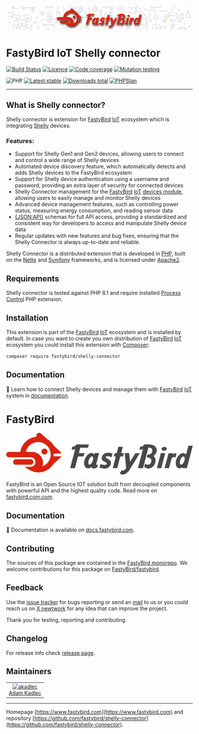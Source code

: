 <p align="center">
	<img src="https://github.com/fastybird/.github/blob/main/assets/repo_title.png?raw=true" alt="FastyBird"/>
</p>

# FastyBird IoT Shelly connector

[![Build Status](https://img.shields.io/github/actions/workflow/status/FastyBird/shelly-connector/ci.yaml?style=flat-square)](https://github.com/FastyBird/shelly-connector/actions)
[![Licence](https://img.shields.io/github/license/FastyBird/shelly-connector?style=flat-square)](https://github.com/FastyBird/shelly-connector/blob/main/LICENSE.md)
[![Code coverage](https://img.shields.io/coverallsCoverage/github/FastyBird/shelly-connector?style=flat-square)](https://coveralls.io/r/FastyBird/shelly-connector)
[![Mutation testing](https://img.shields.io/endpoint?style=flat-square&url=https%3A%2F%2Fbadge-api.stryker-mutator.io%2Fgithub.com%2FFastyBird%2Fshelly-connector%2Fmain)](https://dashboard.stryker-mutator.io/reports/github.com/FastyBird/shelly-connector/main)

![PHP](https://badgen.net/packagist/php/FastyBird/shelly-connector?cache=300&style=flat-square)
[![Latest stable](https://badgen.net/packagist/v/FastyBird/shelly-connector/latest?cache=300&style=flat-square)](https://packagist.org/packages/FastyBird/shelly-connector)
[![Downloads total](https://badgen.net/packagist/dt/FastyBird/shelly-connector?cache=300&style=flat-square)](https://packagist.org/packages/FastyBird/shelly-connector)
[![PHPStan](https://img.shields.io/badge/PHPStan-enabled-brightgreen.svg?style=flat-square)](https://github.com/phpstan/phpstan)

***

## What is Shelly connector?

Shelly connector is extension for [FastyBird](https://www.fastybird.com) [IoT](https://en.wikipedia.org/wiki/Internet_of_things) ecosystem
which is integrating [Shelly](https://shelly.cloud) devices.

### Features:

- Support for Shelly Gen1 and Gen2 devices, allowing users to connect and control a wide range of Shelly devices
- Automated device discovery feature, which automatically detects and adds Shelly devices to the FastyBird ecosystem
- Support for Shelly device authentication using a username and password, providing an extra layer of security for connected devices
- Shelly Connector management for the [FastyBird](https://www.fastybird.com) [IoT](https://en.wikipedia.org/wiki/Internet_of_things) [devices module](https://github.com/FastyBird/devices-module), allowing users to easily manage and monitor Shelly devices
- Advanced device management features, such as controlling power status, measuring energy consumption, and reading sensor data
- [{JSON:API}](https://jsonapi.org/) schemas for full API access, providing a standardized and consistent way for developers to access and manipulate Shelly device data
- Regular updates with new features and bug fixes, ensuring that the Shelly Connector is always up-to-date and reliable.

Shelly Connector is a distributed extension that is developed in [PHP](https://www.php.net), built on the [Nette](https://nette.org) and [Symfony](https://symfony.com) frameworks,
and is licensed under [Apache2](http://www.apache.org/licenses/LICENSE-2.0).

## Requirements

Shelly connector is tested against PHP 8.1 and require installed [Process Control](https://www.php.net/manual/en/book.pcntl.php)
PHP extension.

## Installation

This extension is part of the [FastyBird](https://www.fastybird.com) [IoT](https://en.wikipedia.org/wiki/Internet_of_things) ecosystem and is installed by default.
In case you want to create you own distribution of [FastyBird](https://www.fastybird.com) [IoT](https://en.wikipedia.org/wiki/Internet_of_things) ecosystem you could install this extension with  [Composer](http://getcomposer.org/):

```sh
composer require fastybird/shelly-connector
```

## Documentation

:book: Learn how to connect Shelly devices and manage them with [FastyBird](https://www.fastybird.com) [IoT](https://en.wikipedia.org/wiki/Internet_of_things) system
in [documentation](https://github.com/FastyBird/shelly-connector/wiki).

# FastyBird

<p align="center">
	<img src="https://github.com/fastybird/.github/blob/main/assets/fastybird_row.svg?raw=true" alt="FastyBird"/>
</p>

FastyBird is an Open Source IOT solution built from decoupled components with powerful API and the highest quality code. Read more on [fastybird.com.com](https://www.fastybird.com).

## Documentation

:book: Documentation is available on [docs.fastybird.com](https://docs.fastybird.com).

## Contributing

The sources of this package are contained in the [FastyBird monorepo](https://github.com/FastyBird/fastybird). We welcome
contributions for this package on [FastyBird/fastybird](https://github.com/FastyBird/).

## Feedback

Use the [issue tracker](https://github.com/FastyBird/fastybird/issues) for bugs reporting or send an [mail](mailto:code@fastybird.com)
to us or you could reach us on [X newtwork](https://x.com/fastybird) for any idea that can improve the project.

Thank you for testing, reporting and contributing.

## Changelog

For release info check [release page](https://github.com/FastyBird/fastybird/releases).

## Maintainers

<table>
	<tbody>
		<tr>
			<td align="center">
				<a href="https://github.com/akadlec">
					<img alt="akadlec" width="80" height="80" src="https://avatars3.githubusercontent.com/u/1866672?s=460&amp;v=4" />
				</a>
				<br>
				<a href="https://github.com/akadlec">Adam Kadlec</a>
			</td>
		</tr>
	</tbody>
</table>

***
Homepage [https://www.fastybird.com](https://www.fastybird.com) and
repository [https://github.com/fastybird/shelly-connector](https://github.com/fastybird/shelly-connector).
